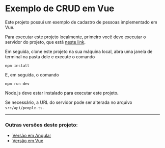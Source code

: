 # Exemplo de CRUD em Vue

Este projeto possui um exemplo de cadastro de pessoas implementado em Vue.

Para executar este projeto localmente, primeiro você deve executar o servidor do projeto, que está [neste link](https://github.com/Jonatan7BR/exemplo-crud-json).

Em seguida, clone este projeto na sua máquina local, abra uma janela de terminal na pasta dele e execute o comando

```npm install```

E, em seguida, o comando

```npm run dev```

Node.js deve estar instalado para executar este projeto.

Se necessário, a URL do servidor pode ser alterada no arquivo `src/api/people.ts`.

---

### Outras versões deste projeto:
+ [Versão em Angular](https://github.com/Jonatan7BR/exemplo-crud-angular)
+ [Versão em Vue](https://github.com/Jonatan7BR/exemplo-crud-vue)
